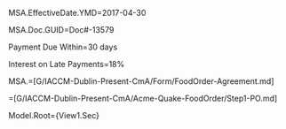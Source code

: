 MSA.EffectiveDate.YMD=2017-04-30

MSA.Doc.GUID=Doc#-13579

Payment Due Within=30 days

Interest on Late Payments=18%

MSA.=[G/IACCM-Dublin-Present-CmA/Form/FoodOrder-Agreement.md]

=[G/IACCM-Dublin-Present-CmA/Acme-Quake-FoodOrder/Step1-PO.md]


Model.Root={View1.Sec}